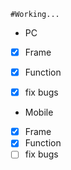 
	#Working...

- PC
- [x] Frame
- [x] Function
- [x] fix bugs


- Mobile
- [x] Frame
- [x] Function
- [ ] fix bugs
